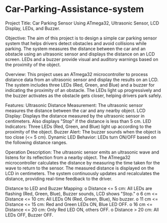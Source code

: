 # Car-Parking-Assistance-system
Project Title:
Car Parking Sensor Using ATmega32, Ultrasonic Sensor, LCD Display, LEDs, and Buzzer.

Objective:
The aim of this project is to design a simple car parking sensor system that helps drivers detect obstacles and avoid collisions while parking. The system measures the distance between the car and an obstacle using an ultrasonic sensor and displays the distance on an LCD screen. LEDs and a buzzer provide visual and auditory warnings based on the proximity of the object.

Overview:
This project uses an ATmega32 microcontroller to process distance data from an ultrasonic sensor and display the results on an LCD. The system includes three LEDs (Red, Green, and Blue) and a buzzer for indicating the proximity of an obstacle. The LEDs light up progressively and the buzzer activates as the obstacle gets closer, helping drivers park safely.

Features:
Ultrasonic Distance Measurement: The ultrasonic sensor measures the distance between the car and any nearby object.
LCD Display: Displays the distance measured by the ultrasonic sensor in centimeters. Also displays "Stop" if the distance is less than 5 cm.
LED Indicators: Three LEDs (Red, Green, and Blue) light up according to the proximity of the object.
Buzzer Alert: The buzzer sounds when the object is too close (<= 5 cm).
Dynamic LED Behavior: LEDs turn ON/OFF based on the following distance ranges.

Operation Description:
The ultrasonic sensor emits an ultrasonic wave and listens for its reflection from a nearby object.
The ATmega32 microcontroller calculates the distance by measuring the time taken for the wave to return to the sensor.
The measured distance is displayed on the LCD in centimeters.
The system continuously updates and recalculates the distance, providing real-time feedback to the driver.

Distance to LED and Buzzer Mapping:
o Distance <= 5 cm: All LEDs are flashing (Red, Green, Blue), Buzzer sounds, LCD shows "Stop."
o 6 cm <= Distance <= 10 cm: All LEDs ON (Red, Green, Blue), No buzzer.
o 11 cm <= Distance <= 15 cm: Red and Green LEDs ON, Blue LED OFF.
o 16 cm <= Distance <= 20 cm: Only Red LED ON, others OFF.
o Distance > 20 cm: All LEDs OFF, Buzzer OFF.

